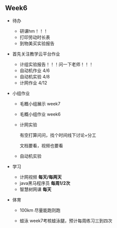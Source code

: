 ## Week6

- 待办

  - 研课hm！！！
  - 打印劳动时长表
  - 到物美买实验报告
  
- 首先关注教学云平台作业

  - 计组实验报告！！！问一下老师！！！
  - 自动机作业 4/6
  - 自动机实验 4/8
  - 计网作业 4/12

- 小组作业

  - 毛概小组展示 week7

  - 毛概小组作业 week6

  - 计网实验

    有空打算问问，找个时间线下讨论+分工

    文档要看，视频也要看

  - 自动机实验

- 学习

  - 计网视频   **每天/每两天**
  - java黑马程序员  **每周1/2次**
  - 智慧树网课  **每天**

- 体育

  - 100km 尽量能跑则跑

  - 蛙泳 week7考核蛙泳腿，预计每周练习三到四次


​    

​    
